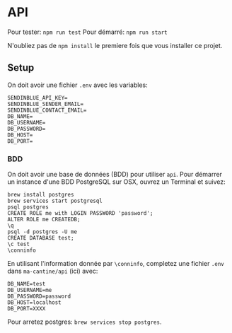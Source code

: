 # API

Pour tester: `npm run test`
Pour démarré: `npm run start`

N'oubliez pas de `npm install` le premiere fois que vous installer ce projet.

## Setup

On doit avoir une fichier `.env` avec les variables:

```
SENDINBLUE_API_KEY=
SENDINBLUE_SENDER_EMAIL=
SENDINBLUE_CONTACT_EMAIL=
DB_NAME=
DB_USERNAME=
DB_PASSWORD=
DB_HOST=
DB_PORT=
```

### BDD

On doit avoir une base de données (BDD) pour utiliser `api`. Pour démarrer un instance d'une BDD PostgreSQL sur OSX, ouvrez un Terminal et suivez:

```
brew install postgres
brew services start postgresql
psql postgres
CREATE ROLE me with LOGIN PASSWORD 'password';
ALTER ROLE me CREATEDB;
\q
psql -d postgres -U me
CREATE DATABASE test;
\c test
\conninfo
```

En utilisant l'information donnée par `\conninfo`, completez une fichier `.env` dans `ma-cantine/api` (ici) avec:

```
DB_NAME=test
DB_USERNAME=me
DB_PASSWORD=password
DB_HOST=localhost
DB_PORT=XXXX
```

Pour arretez postgres: `brew services stop postgres`.
